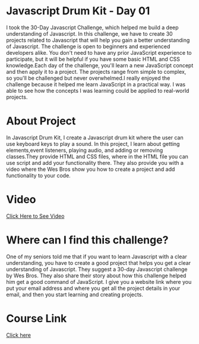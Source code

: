 # Javascript Drum Kit - Day 01
I took the 30-Day Javascript Challenge, which helped me build a deep understanding of Javascript. In this challenge, we have to create 30 projects related to Javascript that will help you gain a better understanding of Javascript. The challenge is open to beginners and experienced developers alike. You don't need to have any prior JavaScript experience to participate, but it will be helpful if you have some basic HTML and CSS knowledge.Each day of the challenge, you'll learn a new JavaScript concept and then apply it to a project. The projects range from simple to complex, so you'll be challenged but never overwhelmed.I really enjoyed the challenge because it helped me learn JavaScript in a practical way. I was able to see how the concepts I was learning could be applied to real-world projects.

# About Project
In Javascript Drum Kit, I create a Javascript drum kit where the user can use keyboard keys to play a sound. In this project, I learn about getting elements,event listeners, playing audio, and adding or removing classes.They provide HTML and CSS files, where in the HTML file you can use script and add your functionality there. They also provide you with a video where the Wes Bros show you how to create a project and add functionality to your code.

# Video 

<a href="https://youtu.be/Istt24x94Z0">Click Here to See Video</a>
 
# Where can I find this challenge?

One of my seniors told me that if you want to learn Javascript with a clear understanding, you have to create a good project that helps you get a clear understanding of Javascript. They suggest a 30-day Javascript challenge by Wes Bros. They also share their story about how this challenge helped him get a good command of JavaScript. I give you a website link where you put your email address and where you get all the project details in your email, and then you start learning and creating projects. 
# Course Link 
<a href="https://javascript30.com/">Click here</a>
